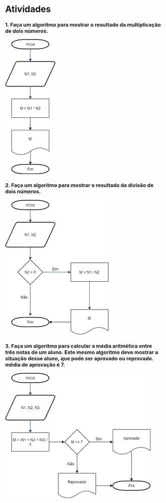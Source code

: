 # Atividades
### 1. Faça um algoritmo para mostrar o resultado da multiplicação de dois números.
![Imagem 1](Img/Ex1.png)
### 2. Faça um algoritmo para mostrar o resultado da divisão de dois números.
![Imagem 2](Img/Ex2.png)
### 3. Faça um algoritmo para calcular a média aritmética entre três notas de um aluno. Este mesmo algoritmo deve mostrar a situação desse aluno, que pode ser aprovado ou reprovado. mêdia de aprovação é 7.
![Imagem 3](Img/Ex3.png)

